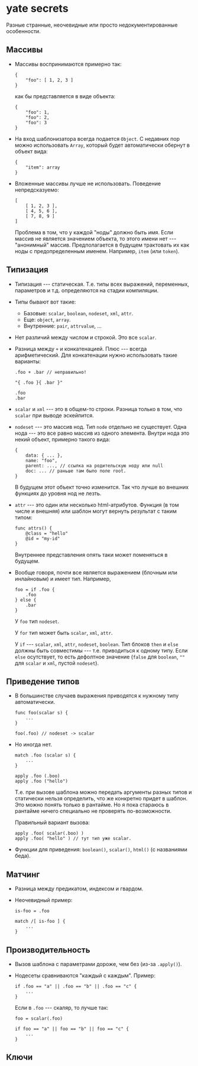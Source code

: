 yate secrets
============

Разные странные, неочевидные или просто недокументированные особенности.

Массивы
-------

  * Массивы воспринимаются примерно так:

        {
            "foo": [ 1, 2, 3 ]
        }

    как бы представляется в виде объекта:

        {
            "foo": 1,
            "foo": 2,
            "foo": 3
        }

  * На вход шаблонизатора всегда подается `Object`.
    С недавних пор можно использовать `Array`, который будет автоматически
    обернут в объект вида:

        {
            "item": array
        }

  * Вложенные массивы лучше не использовать. Поведение непредсказуемо:

        [
            [ 1, 2, 3 ],
            [ 4, 5, 6 ],
            [ 7, 8, 9 ]
        ]

    Проблема в том, что у каждой "ноды" должно быть имя.
    Если массив не является значением объекта, то этого имени нет ---
    "анонимный" массив. Предполагается в будущем трактовать их как ноды
    с предопределенным именем. Например, `item` (или `token`).


Типизация
---------

  * Типизация --- статическая. Т.е. типы всех выражений, переменных, параметров и т.д. определяются
    на стадии компиляции.

  * Типы бывают вот такие:

      * Базовые: `scalar`, `boolean`, `nodeset`, `xml`, `attr`.
      * Еще: `object`, `array`.
      * Внутренние: `pair`, `attrvalue`, ...

  * Нет различий между числом и строкой. Это все `scalar`.

  * Разница между `+` и конкатенацией.
    Плюс --- всегда арифметический. Для конкатенации нужно использовать такие варианты:

        .foo + .bar // неправильно!

        "{ .foo }{ .bar }"

        .foo
        .bar

  * `scalar` и `xml` --- это в общем-то строки. Разница только в том, что `scalar` при выводе эскейпится.

  * `nodeset` --- это массив нод. Тип `node` отдельно не существует. Одна нода ---
    это все равно массив из одного элемента.
    Внутри нода это некий объект, примерно такого вида:

        {
            data: { ... },
            name: "foo",
            parent: ..., // ссылка на родительскую ноду или null
            doc: ... // раньше там было поле root.
        }

    В будущем этот объект точно изменится. Так что лучше во внешних функциях до уровня нод не лезть.

  * `attr` --- это один или несколько html-атрибутов. Функция (в том числе и внешняя) или шаблон
    могут вернуть результат с таким типом:

        func attrs() {
            @class = "hello"
            @id = "my-id"
        }

    Внутреннее представления опять таки может поменяться в будущем.

  * Вообще говоря, почти все является выражением (блочным или инлайновым) и имеет тип.
    Например,

        foo = if .foo {
            .foo
        } else {
            .bar
        }

    У `foo` тип `nodeset`.

    У `for` тип может быть `scalar`, `xml`, `attr`.

    У `if` --- `scalar`, `xml`, `attr`, `nodeset`, `boolean`.
    Тип блоков `then` и `else` должны быть совместимы --- т.е. приводиться к одному типу.
    Если `else` осутствует, то есть дефолтное значение (`false` для `boolean`, `""` для `scalar` и `xml`, пустой `nodeset`).

Приведение типов
----------------

  * В большинстве случаев выражения приводятся к нужному типу автоматически.

        func foo(scalar s) {
            ...
        }

        foo(.foo) // nodeset -> scalar

  * Но иногда нет.

        match .foo (scalar s) {
            ...
        }

        apply .foo (.boo)
        apply .foo ("hello")

    Т.е. при вызове шаблона можно передать аргументы разных типов
    и статически нельзя определить, что же конкретно придет в шаблон.
    Это можно понять только в рантайме.
    Но я пока стараюсь в рантайме ничего специально не проверять по-возможности.

    Правильный вариант вызова:

        apply .foo( scalar(.boo) )
        apply .foo( "hello" ) // тут тип уже scalar.

  * Функции для приведения: `boolean()`, `scalar()`, `html()` (с названиями беда).


Матчинг
-------

  * Разница между предикатом, индексом и гвардом.

  * Неочевидный пример:

        is-foo = .foo

        match /[ is-foo ] {
            ...
        }


Производительность
------------------

  * Вызов шаблона с параметрами дороже, чем без (из-за `.apply()`).

  * Нодесеты сравниваются "каждый с каждым". Пример:

        if .foo == "a" || .foo == "b" || .foo == "c" {
            ...
        }

    Если в `.foo` --- скаляр, то лучше так:

        foo = scalar(.foo)

        if foo == "a" || foo == "b" || foo == "c" {
            ...
        }


Ключи
-----

